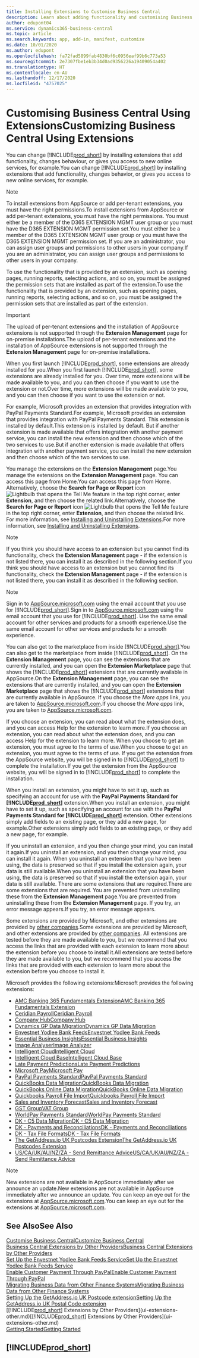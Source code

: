 ```yaml
---
title: Installing Extensions to Customise Business Central
description: Learn about adding functionality and customising Business Central  by installing extensions.
author: edupont04
ms.service: dynamics365-business-central
ms.topic: article
ms.search.keywords: app, add-in, manifest, customize
ms.date: 10/01/2020
ms.author: edupont
ms.openlocfilehash: fa72fad5899fab4830bf6c0956eaf99b6c773a53
ms.sourcegitcommit: 2e7307fbe1eb3b34d0ad9356226a19409054a402
ms.translationtype: HT
ms.contentlocale: en-AU
ms.lasthandoff: 12/17/2020
ms.locfileid: "4757025"
---
```

# <a name="customizing-business-central-using-extensions"></a><span data-ttu-id="f89d7-103">Customising Business Central Using Extensions</span><span class="sxs-lookup"><span data-stu-id="f89d7-103">Customizing Business Central Using Extensions</span></span>

<span data-ttu-id="f89d7-104">You can change [!INCLUDE[prod_short](includes/prod_short.md)] by installing extensions that add functionality, changes behaviour, or gives you access to new online services, for example.</span><span class="sxs-lookup"><span data-stu-id="f89d7-104">You can change [!INCLUDE[prod_short](includes/prod_short.md)] by installing extensions that add functionality, changes behavior, or gives you access to new online services, for example.</span></span>

> [!NOTE]
> <span data-ttu-id="f89d7-105">To install extensions from AppSource or add per-tenant extensions, you must have the right permissions.</span><span class="sxs-lookup"><span data-stu-id="f89d7-105">To install extensions from AppSource or add per-tenant extensions, you must have the right permissions.</span></span> <span data-ttu-id="f89d7-106">You must either be a member of the D365 EXTENSION MGMT user group or you must have the D365 EXTENSION MGMT permission set.</span><span class="sxs-lookup"><span data-stu-id="f89d7-106">You must either be a member of the D365 EXTENSION MGMT user group or you must have the D365 EXTENSION MGMT permission set.</span></span> <span data-ttu-id="f89d7-107">If you are an administrator, you can assign user groups and permissions to other users in your company.</span><span class="sxs-lookup"><span data-stu-id="f89d7-107">If you are an administrator, you can assign user groups and permissions to other users in your company.</span></span>

<span data-ttu-id="f89d7-108">To use the functionality that is provided by an extension, such as opening pages, running reports, selecting actions, and so on, you must be assigned the permission sets that are installed as part of the extension.</span><span class="sxs-lookup"><span data-stu-id="f89d7-108">To use the functionality that is provided by an extension, such as opening pages, running reports, selecting actions, and so on, you must be assigned the permission sets that are installed as part of the extension.</span></span>

> [!IMPORTANT]  
> <span data-ttu-id="f89d7-109">The upload of per-tenant extensions and the installation of AppSource extensions is not supported through the **Extension Management** page for on-premise installations.</span><span class="sxs-lookup"><span data-stu-id="f89d7-109">The upload of per-tenant extensions and the installation of AppSource extensions is not supported through the **Extension Management** page for on-premise installations.</span></span>

<span data-ttu-id="f89d7-110">When you first launch [!INCLUDE[prod_short](includes/prod_short.md)], some extensions are already installed for you.</span><span class="sxs-lookup"><span data-stu-id="f89d7-110">When you first launch [!INCLUDE[prod_short](includes/prod_short.md)], some extensions are already installed for you.</span></span> <span data-ttu-id="f89d7-111">Over time, more extensions will be made available to you, and you can then choose if you want to use the extension or not.</span><span class="sxs-lookup"><span data-stu-id="f89d7-111">Over time, more extensions will be made available to you, and you can then choose if you want to use the extension or not.</span></span>

<span data-ttu-id="f89d7-112">For example, Microsoft provides an extension that provides integration with PayPal Payments Standard.</span><span class="sxs-lookup"><span data-stu-id="f89d7-112">For example, Microsoft provides an extension that provides integration with PayPal Payments Standard.</span></span> <span data-ttu-id="f89d7-113">This extension is installed by default.</span><span class="sxs-lookup"><span data-stu-id="f89d7-113">This extension is installed by default.</span></span>
<span data-ttu-id="f89d7-114">But if another extension is made available that offers integration with another payment service, you can install the new extension and then choose which of the two services to use.</span><span class="sxs-lookup"><span data-stu-id="f89d7-114">But if another extension is made available that offers integration with another payment service, you can install the new extension and then choose which of the two services to use.</span></span>  

<span data-ttu-id="f89d7-115">You manage the extensions on the **Extension Management** page.</span><span class="sxs-lookup"><span data-stu-id="f89d7-115">You manage the extensions on the **Extension Management** page.</span></span> <span data-ttu-id="f89d7-116">You can access this page from Home.</span><span class="sxs-lookup"><span data-stu-id="f89d7-116">You can access this page from Home.</span></span> <span data-ttu-id="f89d7-117">Alternatively, choose the **Search for Page or Report** icon ![Lightbulb that opens the Tell Me feature](media/ui-search/search_small.png "Tell me what you want to do") in the top right corner, enter **Extension**, and then choose the related link.</span><span class="sxs-lookup"><span data-stu-id="f89d7-117">Alternatively, choose the **Search for Page or Report** icon ![Lightbulb that opens the Tell Me feature](media/ui-search/search_small.png "Tell me what you want to do") in the top right corner, enter **Extension**, and then choose the related link.</span></span> <span data-ttu-id="f89d7-118">For more information, see [Installing and Uninstalling Extensions](ui-extensions-install-uninstall.md).</span><span class="sxs-lookup"><span data-stu-id="f89d7-118">For more information, see [Installing and Uninstalling Extensions](ui-extensions-install-uninstall.md).</span></span>

> [!NOTE]  
> <span data-ttu-id="f89d7-119">If you think you should have access to an extension but you cannot find its functionality, check the **Extension Management** page - if the extension is not listed there, you can install it as described in the following section.</span><span class="sxs-lookup"><span data-stu-id="f89d7-119">If you think you should have access to an extension but you cannot find its functionality, check the **Extension Management** page - if the extension is not listed there, you can install it as described in the following section.</span></span>  

> [!NOTE]  
> <span data-ttu-id="f89d7-120">Sign in to [AppSource.microsoft.com](https://appsource.microsoft.com/) using the email account that you use for [!INCLUDE[prod_short](includes/prod_short.md)].</span><span class="sxs-lookup"><span data-stu-id="f89d7-120">Sign in to [AppSource.microsoft.com](https://appsource.microsoft.com/) using the email account that you use for [!INCLUDE[prod_short](includes/prod_short.md)].</span></span> <span data-ttu-id="f89d7-121">Use the same email account for other services and products for a smooth experience.</span><span class="sxs-lookup"><span data-stu-id="f89d7-121">Use the same email account for other services and products for a smooth experience.</span></span>  

<span data-ttu-id="f89d7-122">You can also get to the marketplace from inside [!INCLUDE[prod_short](includes/prod_short.md)].</span><span class="sxs-lookup"><span data-stu-id="f89d7-122">You can also get to the marketplace from inside [!INCLUDE[prod_short](includes/prod_short.md)].</span></span> <span data-ttu-id="f89d7-123">On the **Extension Management** page, you can see the extensions that are currently installed, and you can open the **Extension Marketplace** page that shows the [!INCLUDE[prod_short](includes/prod_short.md)] extensions that are currently available in AppSource.</span><span class="sxs-lookup"><span data-stu-id="f89d7-123">On the **Extension Management** page, you can see the extensions that are currently installed, and you can open the **Extension Marketplace** page that shows the [!INCLUDE[prod_short](includes/prod_short.md)] extensions that are currently available in AppSource.</span></span> <span data-ttu-id="f89d7-124">If you choose the *More apps* link, you are taken to [AppSource.microsoft.com](https://appsource.microsoft.com/marketplace/apps?product=dynamics-365%3Bdynamics-365-business-central&page=1).</span><span class="sxs-lookup"><span data-stu-id="f89d7-124">If you choose the *More apps* link, you are taken to [AppSource.microsoft.com](https://appsource.microsoft.com/marketplace/apps?product=dynamics-365%3Bdynamics-365-business-central&page=1).</span></span>  

<span data-ttu-id="f89d7-125">If you choose an extension, you can read about what the extension does, and you can access Help for the extension to learn more.</span><span class="sxs-lookup"><span data-stu-id="f89d7-125">If you choose an extension, you can read about what the extension does, and you can access Help for the extension to learn more.</span></span> <span data-ttu-id="f89d7-126">When you choose to get an extension, you must agree to the terms of use.</span><span class="sxs-lookup"><span data-stu-id="f89d7-126">When you choose to get an extension, you must agree to the terms of use.</span></span> <span data-ttu-id="f89d7-127">If you get the extension from the AppSource website, you will be signed in to [!INCLUDE[prod_short](includes/prod_short.md)] to complete the installation.</span><span class="sxs-lookup"><span data-stu-id="f89d7-127">If you get the extension from the AppSource website, you will be signed in to [!INCLUDE[prod_short](includes/prod_short.md)] to complete the installation.</span></span>  

<span data-ttu-id="f89d7-128">When you install an extension, you might have to set it up, such as specifying an account for use with the **PayPal Payments Standard for [!INCLUDE[prod_short](includes/prod_short.md)]** extension.</span><span class="sxs-lookup"><span data-stu-id="f89d7-128">When you install an extension, you might have to set it up, such as specifying an account for use with the **PayPal Payments Standard for [!INCLUDE[prod_short](includes/prod_short.md)]** extension.</span></span>
<span data-ttu-id="f89d7-129">Other extensions simply add fields to an existing page, or they add a new page, for example.</span><span class="sxs-lookup"><span data-stu-id="f89d7-129">Other extensions simply add fields to an existing page, or they add a new page, for example.</span></span>   

<span data-ttu-id="f89d7-130">If you uninstall an extension, and you then change your mind, you can install it again.</span><span class="sxs-lookup"><span data-stu-id="f89d7-130">If you uninstall an extension, and you then change your mind, you can install it again.</span></span> <span data-ttu-id="f89d7-131">When you uninstall an extension that you have been using, the data is preserved so that if you install the extension again, your data is still available.</span><span class="sxs-lookup"><span data-stu-id="f89d7-131">When you uninstall an extension that you have been using, the data is preserved so that if you install the extension again, your data is still available.</span></span> <span data-ttu-id="f89d7-132">There are some extensions that are required.</span><span class="sxs-lookup"><span data-stu-id="f89d7-132">There are some extensions that are required.</span></span> <span data-ttu-id="f89d7-133">You are prevented from uninstalling these from the **Extension Management** page.</span><span class="sxs-lookup"><span data-stu-id="f89d7-133">You are prevented from uninstalling these from the **Extension Management** page.</span></span> <span data-ttu-id="f89d7-134">If you try, an error message appears.</span><span class="sxs-lookup"><span data-stu-id="f89d7-134">If you try, an error message appears.</span></span>  

<span data-ttu-id="f89d7-135">Some extensions are provided by Microsoft, and other extensions are provided by [other companies](ui-extensions-other.md).</span><span class="sxs-lookup"><span data-stu-id="f89d7-135">Some extensions are provided by Microsoft, and other extensions are provided by [other companies](ui-extensions-other.md).</span></span> <span data-ttu-id="f89d7-136">All extensions are tested before they are made available to you, but we recommend that you access the links that are provided with each extension to learn more about the extension before you choose to install it.</span><span class="sxs-lookup"><span data-stu-id="f89d7-136">All extensions are tested before they are made available to you, but we recommend that you access the links that are provided with each extension to learn more about the extension before you choose to install it.</span></span>  

<span data-ttu-id="f89d7-137">Microsoft provides the following extensions:</span><span class="sxs-lookup"><span data-stu-id="f89d7-137">Microsoft provides the following extensions:</span></span>  

* [<span data-ttu-id="f89d7-138">AMC Banking 365 Fundamentals Extension</span><span class="sxs-lookup"><span data-stu-id="f89d7-138">AMC Banking 365 Fundamentals Extension</span></span>](ui-extensions-amc-banking.md)
* [<span data-ttu-id="f89d7-139">Ceridian Payroll</span><span class="sxs-lookup"><span data-stu-id="f89d7-139">Ceridian Payroll</span></span>](ui-extensions-ceridian-payroll.md)
* [<span data-ttu-id="f89d7-140">Company Hub</span><span class="sxs-lookup"><span data-stu-id="f89d7-140">Company Hub</span></span>](ui-extensions-company-hub.md)  
* [<span data-ttu-id="f89d7-141">Dynamics GP Data Migration</span><span class="sxs-lookup"><span data-stu-id="f89d7-141">Dynamics GP Data Migration</span></span>](ui-extensions-dynamicsgp-data-migration.md)
* [<span data-ttu-id="f89d7-142">Envestnet Yodlee Bank Feeds</span><span class="sxs-lookup"><span data-stu-id="f89d7-142">Envestnet Yodlee Bank Feeds</span></span>](ui-extensions-yodlee-bank-feeds.md)
* [<span data-ttu-id="f89d7-143">Essential Business Insights</span><span class="sxs-lookup"><span data-stu-id="f89d7-143">Essential Business Insights</span></span>](ui-extensions-essential-business-insights.md)
* [<span data-ttu-id="f89d7-144">Image Analyser</span><span class="sxs-lookup"><span data-stu-id="f89d7-144">Image Analyzer</span></span>](ui-extensions-image-analyzer.md)
* [<span data-ttu-id="f89d7-145">Intelligent Cloud</span><span class="sxs-lookup"><span data-stu-id="f89d7-145">Intelligent Cloud</span></span>](ui-extensions-data-replication.md)
* [<span data-ttu-id="f89d7-146">Intelligent Cloud Base</span><span class="sxs-lookup"><span data-stu-id="f89d7-146">Intelligent Cloud Base</span></span>](ui-extensions-intelligent-cloud.md)  
* [<span data-ttu-id="f89d7-147">Late Payment Predictions</span><span class="sxs-lookup"><span data-stu-id="f89d7-147">Late Payment Predictions</span></span>](ui-extensions-late-payment-prediction.md)
* [<span data-ttu-id="f89d7-148">Microsoft Pay</span><span class="sxs-lookup"><span data-stu-id="f89d7-148">Microsoft Pay</span></span>](ui-extensions-microsoft-pay-payments.md)
* [<span data-ttu-id="f89d7-149">PayPal Payments Standard</span><span class="sxs-lookup"><span data-stu-id="f89d7-149">PayPal Payments Standard</span></span>](ui-extensions-paypal-payments-standard.md)
* [<span data-ttu-id="f89d7-150">QuickBooks Data Migration</span><span class="sxs-lookup"><span data-stu-id="f89d7-150">QuickBooks Data Migration</span></span>](ui-extensions-quickbooks-data-migration.md)
* [<span data-ttu-id="f89d7-151">QuickBooks Online Data Migration</span><span class="sxs-lookup"><span data-stu-id="f89d7-151">QuickBooks Online Data Migration</span></span>](ui-extensions-quickbooks-online-data-migration.md)
* [<span data-ttu-id="f89d7-152">Quickbooks Payroll File Import</span><span class="sxs-lookup"><span data-stu-id="f89d7-152">Quickbooks Payroll File Import</span></span>](ui-extensions-quickbooks-payroll.md)
* [<span data-ttu-id="f89d7-153">Sales and Inventory Forecast</span><span class="sxs-lookup"><span data-stu-id="f89d7-153">Sales and Inventory Forecast</span></span>](ui-extensions-sales-forecast.md)
* [<span data-ttu-id="f89d7-154">GST Group</span><span class="sxs-lookup"><span data-stu-id="f89d7-154">VAT Group</span></span>](ui-extensions-vat-group.md)
* [<span data-ttu-id="f89d7-155">WorldPay Payments Standard</span><span class="sxs-lookup"><span data-stu-id="f89d7-155">WorldPay Payments Standard</span></span>](ui-extensions-worldpay-payments-standard.md)
* [<span data-ttu-id="f89d7-156">DK - C5 Data Migration</span><span class="sxs-lookup"><span data-stu-id="f89d7-156">DK - C5 Data Migration</span></span>](ui-extensions-c5-data-migration.md)
* [<span data-ttu-id="f89d7-157">DK - Payments and Reconciliations</span><span class="sxs-lookup"><span data-stu-id="f89d7-157">DK - Payments and Reconciliations</span></span>](ui-extensions-payments-reconciliation-formats-dk.md)
* [<span data-ttu-id="f89d7-158">DK - Tax File Formats</span><span class="sxs-lookup"><span data-stu-id="f89d7-158">DK - Tax File Formats</span></span>](ui-extensions-tax-file-formats-dk.md)
* [<span data-ttu-id="f89d7-159">The GetAddress.io UK Postcodes Extension</span><span class="sxs-lookup"><span data-stu-id="f89d7-159">The GetAddress.io UK Postcodes Extension</span></span>](LocalFunctionality/UnitedKingdom/ui-extensions-getaddressio.md)  
* [<span data-ttu-id="f89d7-160">US/CA/UK/AU/NZ/ZA - Send Remittance Advice</span><span class="sxs-lookup"><span data-stu-id="f89d7-160">US/CA/UK/AU/NZ/ZA - Send Remittance Advice</span></span>](ui-extensions-send-remittance-advice.md)

> [!NOTE]  
> <span data-ttu-id="f89d7-161">New extensions are not available in AppSource immediately after we announce an update.</span><span class="sxs-lookup"><span data-stu-id="f89d7-161">New extensions are not available in AppSource immediately after we announce an update.</span></span> <span data-ttu-id="f89d7-162">You can keep an eye out for the extensions at [AppSource.microsoft.com](https://appsource.microsoft.com/marketplace/apps?product=dynamics-365%3Bdynamics-365-business-central&page=1).</span><span class="sxs-lookup"><span data-stu-id="f89d7-162">You can keep an eye out for the extensions at [AppSource.microsoft.com](https://appsource.microsoft.com/marketplace/apps?product=dynamics-365%3Bdynamics-365-business-central&page=1).</span></span>

## <a name="see-also"></a><span data-ttu-id="f89d7-163">See Also</span><span class="sxs-lookup"><span data-stu-id="f89d7-163">See Also</span></span>

[<span data-ttu-id="f89d7-164">Customise Business Central</span><span class="sxs-lookup"><span data-stu-id="f89d7-164">Customize Business Central</span></span>](ui-customizing-overview.md)  
[<span data-ttu-id="f89d7-165">Business Central Extensions by Other Providers</span><span class="sxs-lookup"><span data-stu-id="f89d7-165">Business Central Extensions by Other Providers</span></span>](ui-extensions-other.md)  
[<span data-ttu-id="f89d7-166">Set Up the Envestnet Yodlee Bank Feeds Service</span><span class="sxs-lookup"><span data-stu-id="f89d7-166">Set Up the Envestnet Yodlee Bank Feeds Service</span></span>](bank-how-setup-bank-statement-service.md)  
[<span data-ttu-id="f89d7-167">Enable Customer Payment Through PayPal</span><span class="sxs-lookup"><span data-stu-id="f89d7-167">Enable Customer Payment Through PayPal</span></span>](sales-how-enable-payment-service-extensions.md)  
[<span data-ttu-id="f89d7-168">Migrating Business Data from Other Finance Systems</span><span class="sxs-lookup"><span data-stu-id="f89d7-168">Migrating Business Data from Other Finance Systems</span></span>](across-import-data-configuration-packages.md)  
[<span data-ttu-id="f89d7-169">Setting Up the GetAddress.io UK Postcode extension</span><span class="sxs-lookup"><span data-stu-id="f89d7-169">Setting Up the GetAddress.io UK Postal Code extension</span></span>](LocalFunctionality/UnitedKingdom/uk-setup-postal-code-service.md)  
<span data-ttu-id="f89d7-170">[[!INCLUDE[prod_short](includes/prod_short.md)] Extensions by Other Providers](ui-extensions-other.md)</span><span class="sxs-lookup"><span data-stu-id="f89d7-170">[[!INCLUDE[prod_short](includes/prod_short.md)] Extensions by Other Providers](ui-extensions-other.md)</span></span>  
[<span data-ttu-id="f89d7-171">Getting Started</span><span class="sxs-lookup"><span data-stu-id="f89d7-171">Getting Started</span></span>](product-get-started.md)  

## [!INCLUDE[prod_short](includes/free_trial_md.md)]  
